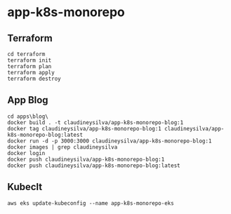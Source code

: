 # app-k8s-monorepo

## Terraform

```shell
cd terraform
terraform init
terraform plan
terraform apply
terraform destroy
```

## App Blog

```shell
cd apps\blog\
docker build . -t claudineysilva/app-k8s-monorepo-blog:1
docker tag claudineysilva/app-k8s-monorepo-blog:1 claudineysilva/app-k8s-monorepo-blog:latest
docker run -d -p 3000:3000 claudineysilva/app-k8s-monorepo-blog:1
docker images | grep claudineysilva
docker login
docker push claudineysilva/app-k8s-monorepo-blog:1
docker push claudineysilva/app-k8s-monorepo-blog:latest
```

## Kubeclt

```
aws eks update-kubeconfig --name app-k8s-monorepo-eks
```